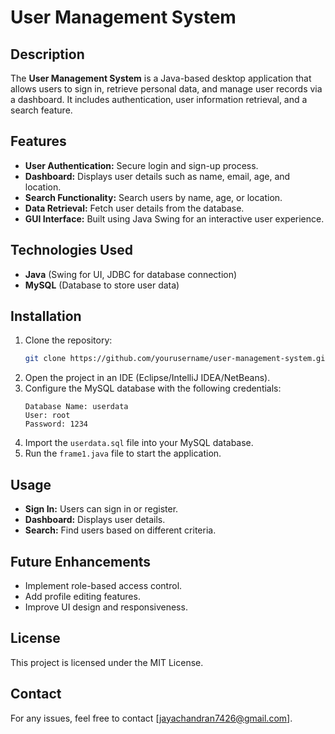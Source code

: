 # User Management System

## Description

The **User Management System** is a Java-based desktop application that allows users to sign in, retrieve personal data, and manage user records via a dashboard. It includes authentication, user information retrieval, and a search feature.

## Features

- **User Authentication:** Secure login and sign-up process.
- **Dashboard:** Displays user details such as name, email, age, and location.
- **Search Functionality:** Search users by name, age, or location.
- **Data Retrieval:** Fetch user details from the database.
- **GUI Interface:** Built using Java Swing for an interactive user experience.

## Technologies Used

- **Java** (Swing for UI, JDBC for database connection)
- **MySQL** (Database to store user data)

## Installation

1. Clone the repository:
   ```sh
   git clone https://github.com/yourusername/user-management-system.git
   ```
2. Open the project in an IDE (Eclipse/IntelliJ IDEA/NetBeans).
3. Configure the MySQL database with the following credentials:
   ```
   Database Name: userdata
   User: root
   Password: 1234
   ```
4. Import the `userdata.sql` file into your MySQL database.
5. Run the `frame1.java` file to start the application.

## Usage

- **Sign In:** Users can sign in or register.
- **Dashboard:** Displays user details.
- **Search:** Find users based on different criteria.

## Future Enhancements

- Implement role-based access control.
- Add profile editing features.
- Improve UI design and responsiveness.

## License

This project is licensed under the MIT License.

## Contact

For any issues, feel free to contact [jayachandran7426@gmail.com].
